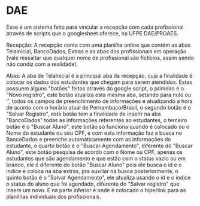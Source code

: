 # DAE

Esse é um sistema feito para vincular a recepção com cada profissional através de scripts que o googlesheet oferece, na UFPE DAE/PROAES.

Recepção:
A recepção conta com uma planilha online que contém as abas TelaInicial, BancoDados, Extras e as abas dos profissionais em operação (vale ressaltar que qualquer nome de profissional são fictícios, assim sendo não condiz com a realidade).
  
Abas:
A aba de TelaInicial é a principal aba da recepção, cuja a finalidade é colocar os dados dos estudantes que chegam para serem atendidos. Estas possuem alguns "botões" feitos através do google script, o primeiro é o "Novo registro", este botão atualiza esta mesma aba, setando para nulo ou '', todos os campos de preenchimento de informações e atualizando a hora de acordo com o horário atual de Pernambuco/Brasil, o segundo botão é o "Salvar Registro", este botão tem a finalidade de inserir na aba "BancoDados" todas as informações referentes ao estudantes, o terceiro botão é o "Buscar Aluno", este botão só funciona quando é colocado ou o Nome do estudante ou seu CPF, e com esta informação faz a busca no BancoDados e preenche automáticamente com as informações do estudante, o quarto botão é o "Buscar Agendamento", diferente do "Buscar Aluno", este botão pesquisa de acordo com o Nome ou CPF, apenas os estudantes que são agendamento e que estão com o status vazio ou em branco, ele é diferente do botão "Buscar Aluno" pois ele busca o id e o indice e coloca na aba extras, pra auxiliar na busca posteriormente, o quinto botão é o "Salvar Agendamento", ele atualiza usando o id e o indice o status do aluno que foi agendado, diferente do "Salvar registro" que insere um novo. E na parte inferior é onde é colocado o hiperlink para as planilhas individuais dos profissionais.


